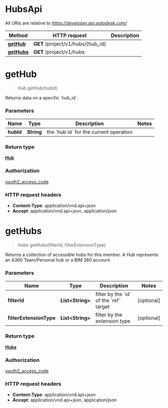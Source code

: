 # HubsApi

All URIs are relative to *https://developer.api.autodesk.com/*

Method | HTTP request | Description
------------- | ------------- | -------------
[**getHub**](HubsApi.md#getHub) | **GET** /project/v1/hubs/{hub_id} | 
[**getHubs**](HubsApi.md#getHubs) | **GET** /project/v1/hubs | 


<a name="getHub"></a>
# **getHub**
> Hub getHub(hubId)



Returns data on a specific &#x60;hub_id&#x60;. 

### Parameters

Name | Type | Description  | Notes
------------- | ------------- | ------------- | -------------
 **hubId** | **String**| the &#x60;hub id&#x60; for the current operation |

### Return type

[**Hub**](Hub.md)

### Authorization

[oauth2_access_code](../README.md#authentication)

### HTTP request headers

 - **Content-Type**: application/vnd.api+json
 - **Accept**: application/vnd.api+json, application/json

<a name="getHubs"></a>
# **getHubs**
> Hubs getHubs(filterId, filterExtensionType)



Returns a collection of accessible hubs for this member. A Hub represents an A360 Team/Personal hub or a BIM 360 account. 

### Parameters

Name | Type | Description  | Notes
------------- | ------------- | ------------- | -------------
 **filterId** | **List&lt;String&gt;**| filter by the &#x60;id&#x60; of the &#x60;ref&#x60; target | [optional]
 **filterExtensionType** | **List&lt;String&gt;**| filter by the extension type | [optional]

### Return type

[**Hubs**](Hubs.md)

### Authorization

[oauth2_access_code](../README.md#authentication)

### HTTP request headers

 - **Content-Type**: application/vnd.api+json
 - **Accept**: application/vnd.api+json, application/json

